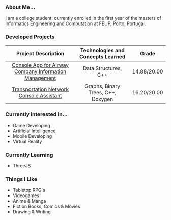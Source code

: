### About Me...
I am a college student, currently enrolled in the first year of the masters of Informatics Engineering and Computation at FEUP, Porto, Portugal.

### Developed Projects
|Project Description|Technologies and Concepts Learned|Grade|
|:----:|:--:|:--:|
|[Console App for Airway Company Information Management](https://github.com/Pedro-CAB/aed2122_trabalho1)|Data Structures, C++|14.88/20.00|
|[Transportation Network Console Assistant](https://github.com/Pedro-CAB/aedProject2/tree/main)|Graphs, Binary Trees, C++, Doxygen|16.20/20.00|

### Currently interested in...
- Game Developing
- Artificial Intelligence
- Mobile Developing
- Virtual Reality

### Currently Learning
- ThreeJS

### Things I Like
- Tabletop RPG's
- Videogames
- Anime & Manga
- Fiction Books, Comics & Movies
- Drawing & Writing

<!---
Pedro-CAB/Pedro-CAB is a ✨ special ✨ repository because its `README.md` (this file) appears on your GitHub profile.
You can click the Preview link to take a look at your changes.
--->
